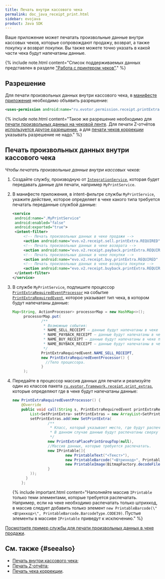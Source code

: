 ```yaml
---
title: Печать внутри кассового чека
permalink: doc_java_receipt_print.html
sidebar: evojava
product: Java SDK
---
```


Ваше приложение может печатать произвольные данные внутри кассовых чеков, которые сопровождают продажу, возврат, а также покупку и возврат покупки. Вы также можете точно указать в какой части чека будут напечатаны данные.

{% include note.html content="Список поддерживаемых данных представлен в разделе [\"Работа с принтером чеков\"](./doc_java_bill_printer.html#supporteddatatypes)." %}

## Разрешение

Для печати произвольных данных внутри кассового чека, в [манифесте приложения](./doc_java_app_manifest.html) необходимо объявить разрешение:

```xml
<uses-permission android:name="ru.evotor.permission.receipt.printExtra.SET" />
```

{% include note.html content="Такое же разрешение необходимо для [печати произвольных данных на чековой ленте](./doc_java_bill_printer.html). Для печати Z-отчётов [используется другое разрешение](./doc_java_z_report.html), а для [печати чеков коррекции](./doc_java_correction_receipt.html) указывать разрешение не надо." %}

## Печать произвольных данных внутри кассового чека

*Чтобы печатать произвольные данные внутри кассовых чеков:*

1. Создайте службу, производную от [`IntegrationService`](./integration-library/ru/evotor/framework/core/IntegrationService.html), которая будет передавать данные для печати, например `MyPrintService`.

2. В манифесте приложения, в intent-фильтре службы `MyPrintService`, укажите действие, которое определяет в чеке какого типа требуется печатать переданные службой данные:

   ```xml
   <service
    android:name=".MyPrintService"
    android:enabled="false"
    android:exported="true">
    <intent-filter>
        <!-- Печать произвольных данных в чеке продажи -->
        <action android:name="evo.v2.receipt.sell.printExtra.REQUIRED" />
        <!-- Печать произвольных данных в чеке возврата -->
        <action android:name="evo.v2.receipt.payback.printExtra.REQUIRED" />
        <!-- Печать произвольных данных в чеке покупки -->
        <action android:name="evo.v2.receipt.buy.printExtra.REQUIRED" />
        <!-- Печать произвольных данных в чеке возврата покупки -->
        <action android:name="evo.v2.receipt.buyback.printExtra.REQUIRED" />
    </intent-filter>
   </service>
   ```
3. В службе `MyPrintService`, подпишите процессор [`PrintExtraRequiredEventProcessor`](./integration-library/ru/evotor/framework/core/action/event/receipt/print_extra/PrintExtraRequiredEventProcessor.html) на событие [`PrintExtraRequiredEvent`](./integration-library/ru/evotor/framework/core/action/event/receipt/print_extra/PrintExtraRequiredEvent.html), которое указывает тип чека, в котором будут напечатаны данные:

   ```java
   Map<String, ActionProcessor> processorMap = new HashMap<>();
        processorMap.put(
                /**
                 * Возможные события:
                 * NAME_SELL_RECEIPT – данные будут напечатаны в чеке продажи.
                 * NAME_PAYBACK_RECEIPT – данные будут напечатаны в чеке возврата.
                 * NAME_BUY_RECEIPT – данные будут напечатаны в чеке покупки.
                 * NAME_BUYBACK_RECEIPT – данные будут напечатаны в чеке возврата покупки.
                 */
                PrintExtraRequiredEvent.NAME_SELL_RECEIPT,
                new PrintExtraRequiredEventProcessor() {
                  //Тело процессора.
                }
        );
   ```

4. Передайте в процессор массив данных для печати и реализуйте один из классов пакета [`ru.evotor.framework.receipt.print_extras`](./integration-library/ru/evotor/framework/receipt/print_extras/package-summary.html), которые определяют где в чеке будут напечатаны данные:

   ```java
   new PrintExtraRequiredEventProcessor() {
       @Override
       public void call(String s, PrintExtraRequiredEvent printExtraRequiredEvent, Callback callback) {
           List<SetPrintExtra> setPrintExtras = new ArrayList<SetPrintExtra>();
           setPrintExtras.add(new SetPrintExtra(
                   /**
                    * Класс, который указывает место, где будут распечатаны данные.
                    * В данном случае данные будут распечатаны сверху от чека: после клише, до текста "Кассовый чек".
                    */
                   new PrintExtraPlacePrintGroupTop(null),
                   //Массив данных, которые требуется распечатать.
                   new IPrintable[]{
                           new PrintableText("<Текст>"),
                           new PrintableBarcode("<Штрихкод>", PrintableBarcode.BarcodeType.CODE39),
                           new PrintableImage(BitmapFactory.decodeFile("<путь к файлу изображения>"))
                   }
           ));
         }
       };
   ```

   {% include important.html content="Наполняйте массив `IPrintable` только теми элементами, которые требуется распечатать. Например, если на чеке необходимо распечатать только штрихкод, в массив следует добавить только элемент `new PrintableBarcode(\"<Штрихкод>\", PrintableBarcode.BarcodeType.CODE39)`. Пустые элементы в массиве `IPrintable` приведут к исключению." %}

[Посмотрите пример службы для печати произвольных данных в чеке продажи](https://github.com/evotor/evotor-api-example/blob/master/app/src/main/java/ru/qualitylab/evotor/evotortest6/MyPrintService.java).

## См. также {#seealso}

* [Печать внутри кассового чека](./doc_java_receipt_print.html);
* [Печать Z-отчёта](./doc_java_z_report.html);
* [Печать чека коррекции](./doc_java_correction_receipt.html).
